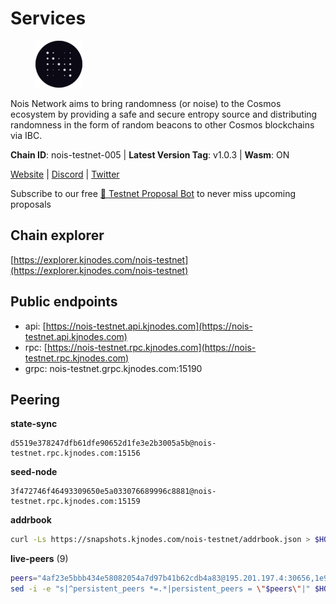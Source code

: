 # Services

<figure><img src="https://raw.githubusercontent.com/kj89/cosmos-images/main/logos/nois.png" alt=""><figcaption></figcaption></figure>

Nois Network aims to bring randomness (or noise)  to the Cosmos ecosystem by providing a safe and  secure entropy source and distributing randomness  in the form of random beacons to other Cosmos blockchains via IBC.

**Chain ID**: nois-testnet-005 | **Latest Version Tag**: v1.0.3 | **Wasm**: ON

[Website](https://nois.network) | [Discord](https://discord.gg/dHdpwtEb6F) | [Twitter](https://twitter.com/NoisRNG)



Subscribe to our free [🤖 Testnet Proposal Bot](https://t.me/kjnodes_testnet_proposal_bot) to never miss upcoming proposals


## Chain explorer
[https://explorer.kjnodes.com/nois-testnet](https://explorer.kjnodes.com/nois-testnet)

## Public endpoints

* api: [https://nois-testnet.api.kjnodes.com](https://nois-testnet.api.kjnodes.com)
* rpc: [https://nois-testnet.rpc.kjnodes.com](https://nois-testnet.rpc.kjnodes.com)
* grpc: nois-testnet.grpc.kjnodes.com:15190

## Peering

**state-sync**

```text
d5519e378247dfb61dfe90652d1fe3e2b3005a5b@nois-testnet.rpc.kjnodes.com:15156
```

**seed-node**

```text
3f472746f46493309650e5a033076689996c8881@nois-testnet.rpc.kjnodes.com:15159
```

**addrbook**
```bash
curl -Ls https://snapshots.kjnodes.com/nois-testnet/addrbook.json > $HOME/.noisd/config/addrbook.json
```

**live-peers** (9)
```bash
peers="4af23e5bbb434e58082054a7d97b41b62cdb4a83@195.201.197.4:30656,1e9f3c5da72edebe751b108aa52657b190c8991d@65.108.225.158:17356,d5519e378247dfb61dfe90652d1fe3e2b3005a5b@65.109.68.190:15156,711a4b20ce63e3a69725d27c73145519a2a1b559@161.97.159.68:17356,5a2cf815580a74c31e722737b7f48747afba1137@95.216.197.76:26656,2403cecea3dc5c6bcac9ff964095ac673fbc02ef@65.109.39.223:26636,d5d9d4b0af4c4ee119cd640fbbca72ff96f5c8c0@209.126.81.240:26631,f93d61f5d8c6f58a60d69c23ff8b6e37ebdfa765@116.202.227.117:51656,5ecd40831e453845587cbd03534e68a7b9fc3576@65.109.92.79:21656"
sed -i -e "s|^persistent_peers *=.*|persistent_peers = \"$peers\"|" $HOME/.noisd/config/config.toml
```
